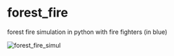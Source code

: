 # forest_fire
forest fire simulation in python with fire fighters (in blue) 

![forest_fire_simul](https://user-images.githubusercontent.com/62544756/162573351-6d8e9212-c4e7-4480-a756-208f9956ca99.png)
